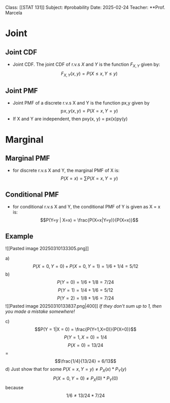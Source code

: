 Class: [[STAT 131]]
Subject: #probability 
Date: 2025-02-24
Teacher: **Prof. Marcela

# Joint

## Joint CDF
- Joint CDF. The joint CDF of r.v.s $X$ and $Y$ is the function $F_{X, Y}$ given by:
$$F_{X, Y}(x, y) = P(X \leq x, Y \leq y)$$
## Joint PMF
- Joint PMF of a discrete r.v.s X and Y is the function px,y given by
$$\mathbb{p}{x,y}(x, y) = P(X = x, Y = y)$$
- If X and Y are independent, then pxy(x, y) = px(x)py(y)

# Marginal

## Marginal PMF
- for discrete r.v.s X and Y, the marginal PMF of X is:
$$P(X=x) = \sum P(X=x, Y=y)$$

## Conditional PMF
 - for conditional r.v.s X and Y, the conditional PMF of Y is given as X = x is:
$$P(Y=y | X=x) = \frac{P(X=x|Y=y)}{P(X=x)}$$

## Example
![[Pasted image 20250310133305.png]]

a) $$P(X = 0, Y=0) + P(X = 0, Y=1) = 1/6 + 1/4 = 5/12$$
b) 
$$P(Y = 0) = 1/6 + 1/8 = 7/24$$
$$P(Y = 1) = 1/4 + 1/6 = 5/12$$
$$P(Y = 2) = 1/8 + 1/6 = 7/24$$
![[Pasted image 20250310133837.png|400]]
*If they don't sum up to 1, then you made a mistake somewhere!*

c) $$P(Y = 1|X = 0) = \frac{P(Y=1,X=0)}{P(X=0)}$$
$$P(Y = 1, X = 0) = 1/4$$
$$P(X = 0) = 13/24$$
 = $$\frac{1/4}{13/24} = 6/13$$
d) Just show that for some $P(X=x, Y=y) \neq P_X(x)*P_Y(y)$ 
$$P(X=0, Y=0) \neq P_X(0)*P_Y(0)$$ because
$$1/6 \neq 13/24*7/24$$ 